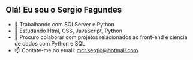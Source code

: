 ## Olá! Eu sou o Sergio Fagundes

- 🔭 Trabalhando com SQLServer e Python
- 🌱 Estudando Html, CSS, JavaScript, Python
- 👯 Procuro colaborar com projetos relacionados ao front-end e ciencia de dados com Python e SQL
- 📫 Contate-me no email: mcr.sergio@hotmail.com


